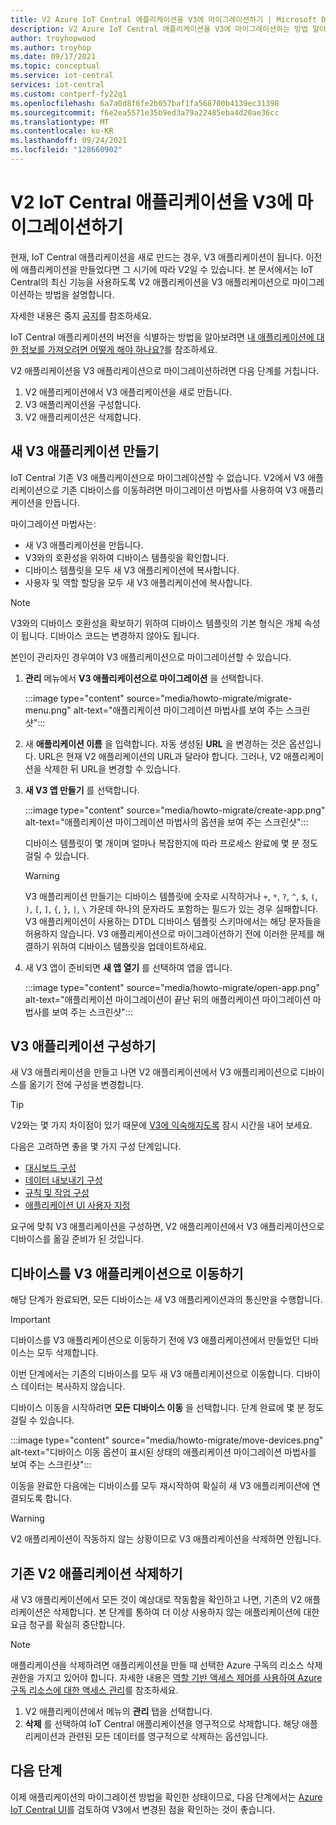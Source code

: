 ```yaml
---
title: V2 Azure IoT Central 애플리케이션을 V3에 마이그레이션하기 | Microsoft Docs
description: V2 Azure IoT Central 애플리케이션을 V3에 마이그레이션하는 방법 알아보기
author: troyhopwood
ms.author: troyhop
ms.date: 09/17/2021
ms.topic: conceptual
ms.service: iot-central
services: iot-central
ms.custom: contperf-fy22q1
ms.openlocfilehash: 6a7a0d8f6fe2b057baf1fa568700b4139ec31398
ms.sourcegitcommit: f6e2ea5571e35b9ed3a79a22485eba4d20ae36cc
ms.translationtype: MT
ms.contentlocale: ko-KR
ms.lasthandoff: 09/24/2021
ms.locfileid: "128660902"
---
```

# <a name="migrate-your-v2-iot-central-application-to-v3"></a>V2 IoT Central 애플리케이션을 V3에 마이그레이션하기

현재, IoT Central 애플리케이션을 새로 만드는 경우, V3 애플리케이션이 됩니다. 이전에 애플리케이션을 만들었다면 그 시기에 따라 V2일 수 있습니다. 본 문서에서는 IoT Central의 최신 기능을 사용하도록 V2 애플리케이션을 V3 애플리케이션으로 마이그레이션하는 방법을 설명합니다.

자세한 내용은 중지 [공지](/answers/questions/529295/retirement-announcement-upgrade-to-iot-central-v3.html)를 참조하세요.

IoT Central 애플리케이션의 버전을 식별하는 방법을 알아보려면 [내 애플리케이션에 대한 정보를 가져오려면 어떻게 해야 하나요?](howto-faq.yml#how-do-i-get-information-about-my-application-)를 참조하세요.

V2 애플리케이션을 V3 애플리케이션으로 마이그레이션하려면 다음 단계를 거칩니다.

1. V2 애플리케이션에서 V3 애플리케이션을 새로 만듭니다.
1. V3 애플리케이션을 구성합니다.
1. V2 애플리케이션은 삭제합니다.

## <a name="create-a-new-v3-application"></a>새 V3 애플리케이션 만들기

IoT Central 기존 V3 애플리케이션으로 마이그레이션할 수 없습니다. V2에서 V3 애플리케이션으로 기존 디바이스를 이동하려면 마이그레이션 마법사를 사용하여 V3 애플리케이션을 만듭니다.

마이그레이션 마법사는:

- 새 V3 애플리케이션을 만듭니다.
- V3와의 호환성을 위하여 디바이스 템플릿을 확인합니다.
- 디바이스 템플릿을 모두 새 V3 애플리케이션에 복사합니다.
- 사용자 및 역할 할당을 모두 새 V3 애플리케이션에 복사합니다.

> [!NOTE]
> V3와의 디바이스 호환성을 확보하기 위하여 디바이스 템플릿의 기본 형식은 개체 속성이 됩니다. 디바이스 코드는 변경하지 않아도 됩니다.

본인이 관리자인 경우여야 V3 애플리케이션으로 마이그레이션할 수 있습니다.

1. **관리** 메뉴에서 **V3 애플리케이션으로 마이그레이션** 을 선택합니다.

    :::image type="content" source="media/howto-migrate/migrate-menu.png" alt-text="애플리케이션 마이그레이션 마법사를 보여 주는 스크린샷":::

1. 새 **애플리케이션 이름** 을 입력합니다. 자동 생성된 **URL** 을 변경하는 것은 옵션입니다. URL은 현재 V2 애플리케이션의 URL과 달라야 합니다. 그러나, V2 애플리케이션을 삭제한 뒤 URL을 변경할 수 있습니다.

1. **새 V3 앱 만들기** 를 선택합니다.

    :::image type="content" source="media/howto-migrate/create-app.png" alt-text="애플리케이션 마이그레이션 마법사의 옵션을 보여 주는 스크린샷":::

    디바이스 템플릿이 몇 개이며 얼마나 복잡한지에 따라 프로세스 완료에 몇 분 정도 걸릴 수 있습니다.

    > [!Warning]
    > V3 애플리케이션 만들기는 디바이스 템플릿에 숫자로 시작하거나 `+`, `*`, `?`, `^`, `$`, `(`, `)`, `[`, `]`, `{`, `}`, `|`, `\` 가운데 하나의 문자라도 포함하는 필드가 있는 경우 실패합니다. V3 애플리케이션이 사용하는 DTDL 디바이스 템플릿 스키마에서는 해당 문자들을 허용하지 않습니다. V3 애플리케이션으로 마이그레이션하기 전에 이러한 문제를 해결하기 위하여 디바이스 템플릿을 업데이트하세요.

1. 새 V3 앱이 준비되면 **새 앱 열기** 를 선택하여 앱을 엽니다.

    :::image type="content" source="media/howto-migrate/open-app.png" alt-text="애플리케이션 마이그레이션이 끝난 뒤의 애플리케이션 마이그레이션 마법사를 보여 주는 스크린샷":::

## <a name="configure-the-v3-application"></a>V3 애플리케이션 구성하기

새 V3 애플리케이션을 만들고 나면 V2 애플리케이션에서 V3 애플리케이션으로 디바이스를 옮기기 전에 구성을 변경합니다.

> [!TIP]
> V2와는 몇 가지 차이점이 있기 때문에 [V3에 익숙해지도록](overview-iot-central-tour.md#navigate-your-application) 잠시 시간을 내어 보세요.

다음은 고려하면 좋을 몇 가지 구성 단계입니다.

- [대시보드 구성](howto-manage-dashboards.md)
- [데이터 내보내기 구성](howto-export-data.md)
- [규칙 및 작업 구성](quick-configure-rules.md)
- [애플리케이션 UI 사용자 지정](howto-customize-ui.md)

요구에 맞춰 V3 애플리케이션을 구성하면, V2 애플리케이션에서 V3 애플리케이션으로 디바이스를 옮길 준비가 된 것입니다.

## <a name="move-your-devices-to-the-v3-application"></a>디바이스를 V3 애플리케이션으로 이동하기

해당 단계가 완료되면, 모든 디바이스는 새 V3 애플리케이션과의 통신만을 수행합니다.

> [!IMPORTANT]
> 디바이스를 V3 애플리케이션으로 이동하기 전에 V3 애플리케이션에서 만들었던 디바이스는 모두 삭제합니다.

이번 단계에서는 기존의 디바이스를 모두 새 V3 애플리케이션으로 이동합니다. 디바이스 데이터는 복사하지 않습니다.

디바이스 이동을 시작하려면 **모든 디바이스 이동** 을 선택합니다. 단계 완료에 몇 분 정도 걸릴 수 있습니다.

:::image type="content" source="media/howto-migrate/move-devices.png" alt-text="디바이스 이동 옵션이 표시된 상태의 애플리케이션 마이그레이션 마법사를 보여 주는 스크린샷":::

이동을 완료한 다음에는 디바이스를 모두 재시작하여 확실히 새 V3 애플리케이션에 연결되도록 합니다.

> [!WARNING]
> V2 애플리케이션이 작동하지 않는 상황이므로 V3 애플리케이션을 삭제하면 안됩니다.

## <a name="delete-your-old-v2-application"></a>기존 V2 애플리케이션 삭제하기

새 V3 애플리케이션에서 모든 것이 예상대로 작동함을 확인하고 나면, 기존의 V2 애플리케이션은 삭제합니다. 본 단계를 통하여 더 이상 사용하지 않는 애플리케이션에 대한 요금 청구를 확실히 중단합니다.

> [!Note]
> 애플리케이션을 삭제하려면 애플리케이션을 만들 때 선택한 Azure 구독의 리소스 삭제 권한을 가지고 있어야 합니다. 자세한 내용은 [역할 기반 액세스 제어를 사용하여 Azure 구독 리소스에 대한 액세스 관리](../../role-based-access-control/role-assignments-portal.md)를 참조하세요.

1. V2 애플리케이션에서 메뉴의 **관리** 탭을 선택합니다.
2. **삭제** 를 선택하여 IoT Central 애플리케이션을 영구적으로 삭제합니다. 해당 애플리케이션과 관련된 모든 데이터를 영구적으로 삭제하는 옵션입니다.

## <a name="next-steps"></a>다음 단계

이제 애플리케이션의 마이그레이션 방법을 확인한 상태이므로, 다음 단계에서는 [Azure IoT Central UI](overview-iot-central-tour.md)를 검토하여 V3에서 변경된 점을 확인하는 것이 좋습니다.
